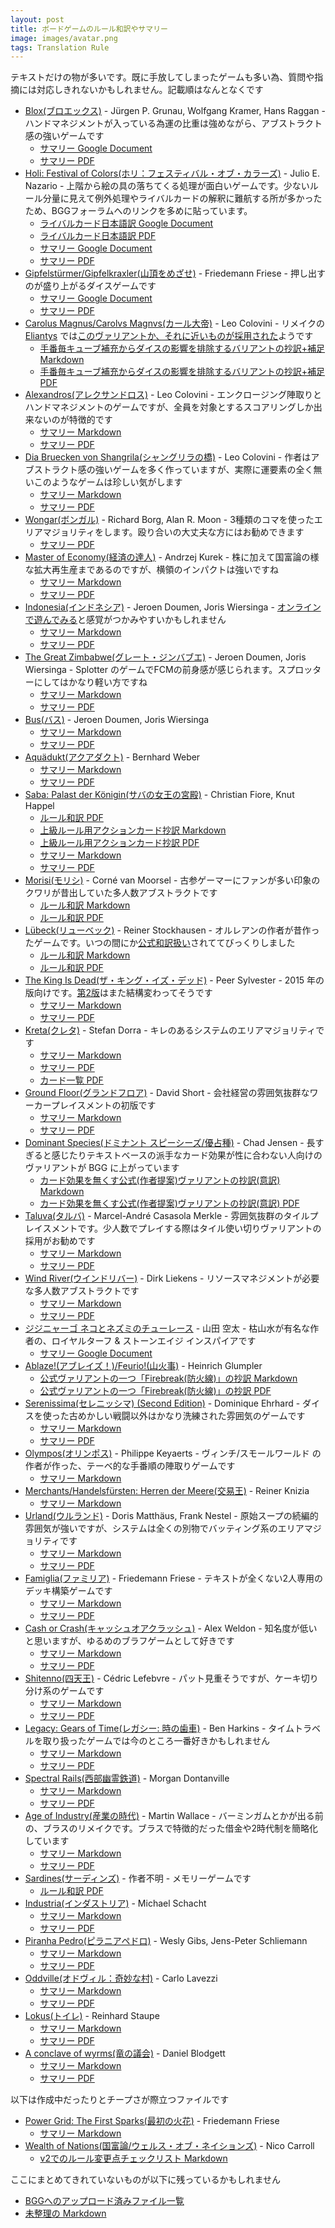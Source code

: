 ```yaml
---
layout: post
title: ボードゲームのルール和訳やサマリー
image: images/avatar.png
tags: Translation Rule
---
```


テキストだけの物が多いです。既に手放してしまったゲームも多い為、質問や指摘には対応しきれないかもしれません。記載順はなんとなくです

* [Blox(ブロエックス)](https://boardgamegeek.com/boardgame/34227/blox) - Jürgen P. Grunau, Wolfgang Kramer, Hans Raggan - ハンドマネジメントが入っている為運の比重は強めながら、アブストラクト感の強いゲームです
  * [サマリー Google Document](https://docs.google.com/document/d/1IM2YqjjdG_s_p94DHY1Hr051egs7PKDkpvC3cM-Izo4/edit?usp=sharing)
  * [サマリー PDF](https://boardgamegeek.com/filepage/232821/blox-japanese-summary)
* [Holi: Festival of Colors(ホリ：フェスティバル・オブ・カラーズ)](https://boardgamegeek.com/boardgame/295957/holi-festival-colors) - Julio E. Nazario - 上階から絵の具の落ちてくる処理が面白いゲームです。少ないルール分量に見えて例外処理やライバルカードの解釈に難航する所が多かったため、BGGフォーラムへのリンクを多めに貼っています。
  * [ライバルカード日本語訳 Google Document](https://docs.google.com/document/d/1M2EUq093LnDFds_wHW3EnCVxWHqWNC-evGZkjGHJYtg/edit?usp=sharing)
  * [ライバルカード日本語訳 PDF](https://boardgamegeek.com/filepage/232905/holi-festival-colors-japanese-translations-rivalry)
  * [サマリー Google Document](https://docs.google.com/document/d/1yS8HyUVLSWTTQ0veuvsS3s0KZ5FwGOgTjlQbuP5yFGk/edit?usp=sharing)
  * [サマリー PDF](https://boardgamegeek.com/filepage/232755/holi-festival-colors-japanese-summary)
* [Gipfelstürmer/Gipfelkraxler(山頂をめざせ)](https://boardgamegeek.com/boardgame/181959/gipfelkraxler) - Friedemann Friese - 押し出すのが盛り上がるダイスゲームです
  * [サマリー Google Document](https://docs.google.com/document/d/1Ob6k4ZXo4l8NXpatK-JyA_I7Ww38pBjrXYZlTuiquyw/edit?usp=sharing)
  * [サマリー PDF](https://boardgamegeek.com/filepage/234707/gipfelsturmergipfelkraxler-japanese-summary)
* [Carolus Magnus/Carolvs Magnvs(カール大帝)](https://boardgamegeek.com/boardgame/481/carolus-magnus) - Leo Colovini - リメイクの [Eliantys](https://boardgamegeek.com/boardgame/341286/eriantys) では[このヴァリアントか、それに近いものが採用された](https://boardgamegeek.com/thread/2694621/summary-differences-carolus-magnus)ようです
  * [手番毎キューブ補充からダイスの影響を排除するバリアントの抄訳+補足 Markdown](https://gist.github.com/pecan7uts/b0fd72faaf5a507d3a32)
  * [手番毎キューブ補充からダイスの影響を排除するバリアントの抄訳+補足 PDF](https://boardgamegeek.com/filepage/205800/carolus-magnuscarolvs-magnvs)
* [Alexandros(アレクサンドロス)](https://boardgamegeek.com/boardgame/8273/alexandros) - Leo Colovini - エンクロージング陣取りとハンドマネジメントのゲームですが、全員を対象とするスコアリングしか出来ないのが特徴的です
  * [サマリー Markdown](https://gist.github.com/pecan7uts/16b5ef1b0d6a9bbe5c818a6cf53d5b14)
  * [サマリー PDF](https://boardgamegeek.com/filepage/229049/japanese-summary)
* [Dia Bruecken von Shangrila(シャングリラの橋)](https://boardgamegeek.com/boardgame/8190/bridges-shangri-la) - Leo Colovini - 作者はアブストラクト感の強いゲームを多く作っていますが、実際に運要素の全く無いこのようなゲームは珍しい気がします
  * [サマリー Markdown](https://gist.github.com/pecan7uts/c99773aee29878372e3aea84757615ee)
  * [サマリー PDF](https://boardgamegeek.com/filepage/205663/japanese-summary)
* [Wongar(ボンガル)](https://boardgamegeek.com/boardgame/566/wongar) - Richard Borg, Alan R. Moon - 3種類のコマを使ったエリアマジョリティをします。殴り合いの大丈夫な方にはお勧めできます
  * [サマリー PDF](https://boardgamegeek.com/filepage/205739/wongar-aid-graphics-japanesepdf)
* [Master of Economy(経済の達人)](https://boardgamegeek.com/boardgame/75441/master-economy) - Andrzej Kurek - 株に加えて国富論の様な拡大再生産まであるのですが、横領のインパクトは強いですね
  * [サマリー Markdown](https://gist.github.com/pecan7uts/de7618e028dfd35de47d1ec0c7ecaf86)
  * [サマリー PDF](https://boardgamegeek.com/filepage/205749/master-economy-japanese-summaryy)
* [Indonesia(インドネシア)](https://boardgamegeek.com/boardgame/19777/indonesia) - Jeroen Doumen, Joris Wiersinga - [オンラインで遊んでみる](https://www.slothninja.com/)と感覚がつかみやすいかもしれません
  * [サマリー Markdown](https://gist.github.com/pecan7uts/a61965d536d65dadb6dcf8e58725901b)
  * [サマリー PDF](https://boardgamegeek.com/filepage/205746/indonesia-japanese-summary)
* [The Great Zimbabwe(グレート・ジンバブエ)](https://boardgamegeek.com/boardgame/111341/great-zimbabwe) - Jeroen Doumen, Joris Wiersinga - Splotter のゲームでFCMの前身感が感じられます。スプロッターにしてはかなり軽い方ですね
  * [サマリー Markdown](https://gist.github.com/pecan7uts/e87540a24d68c943cb09170643e924e4)
  * [サマリー PDF](https://boardgamegeek.com/filepage/205752/great-zimbabwe-japanese-summary)
* [Bus(バス)](https://boardgamegeek.com/boardgame/552/bus) - Jeroen Doumen, Joris Wiersinga
  * [サマリー Markdown](https://gist.github.com/pecan7uts/bb33e86a6389ef6650ae)
  * [サマリー PDF](https://boardgamegeek.com/filepage/205754/bus-japanese-summary)
* [Aquädukt(アクアダクト)](https://boardgamegeek.com/boardgame/21641/aquadukt) - Bernhard Weber
  * [サマリー Markdown](https://gist.github.com/pecan7uts/f6c73718285697f02bc7)
  * [サマリー PDF](https://boardgamegeek.com/filepage/205756/aquadukt-japanese-summary)
* [Saba: Palast der Königin(サバの女王の宮殿)](https://boardgamegeek.com/boardgame/32194/saba-palast-der-konigin) - Christian Fiore, Knut Happel
  * [ルール和訳 PDF](https://boardgamegeek.com/filepage/117971/japanese-translation-rule)
  * [上級ルール用アクションカード抄訳 Markdown](https://gist.github.com/pecan7uts/9ded7416c488cccf9016)
  * [上級ルール用アクションカード抄訳 PDF](https://boardgamegeek.com/filepage/117974/japanese-translation-cards-advanced-rule)
  * [サマリー Markdown](https://gist.github.com/pecan7uts/75baead25b438f8d3890)
  * [サマリー PDF](https://boardgamegeek.com/filepage/205796/saba-palast-der-konigin-japanese-summary)
* [Morisi(モリシ)](https://boardgamegeek.com/boardgame/867/morisi) - Corné van Moorsel - 古参ゲーマーにファンが多い印象のクワリが昔出していた多人数アブストラクトです
  * [ルール和訳 Markdown](https://gist.github.com/pecan7uts/16b5ef1b0d6a9bbe5c818a6cf53d5b14)
  * [ルール和訳 PDF](https://boardgamegeek.com/filepage/205856/morisi-japanese-rulebook)
* [Lübeck(リューベック)](https://boardgamegeek.com/boardgame/58713/lubeck) - Reiner Stockhausen - オルレアンの作者が昔作ったゲームです。いつの間にか[公式和訳扱い](https://www.dlp-games.de/spiele/luebeck)されててびっくりしました
  * [ルール和訳 Markdown](https://gist.github.com/pecan7uts/89b6d056fa04405728e5)
  * [ルール和訳 PDF](https://boardgamegeek.com/filepage/117858/japanese-rules)
* [The King Is Dead(ザ・キング・イズ・デッド)](https://boardgamegeek.com/boardgame/172996/king-dead) - Peer Sylvester - 2015 年の版向けです。[第2版](https://boardgamegeek.com/boardgame/319966/king-dead-second-edition)はまた結構変わってそうです
  * [サマリー Markdown](https://gist.github.com/pecan7uts/c220e15ba765d98a468ea3e3a3c60de0)
  * [サマリー PDF](https://boardgamegeek.com/filepage/205753/king-dead-japanese-summary)
* [Kreta(クレタ)](https://boardgamegeek.com/boardgame/15600/kreta) - Stefan Dorra - キレのあるシステムのエリアマジョリティです
  * [サマリー Markdown](https://gist.github.com/pecan7uts/4949c31122a79564cb07)
  * [サマリー PDF](https://boardgamegeek.com/filepage/205797/kreta-japanese-summary)
  * [カード一覧 PDF](https://boardgamegeek.com/filepage/205807/kreta-japanese-card-summary)
* [Ground Floor(グランドフロア)](https://boardgamegeek.com/boardgame/38765/ground-floor) - David Short - 会社経営の雰囲気抜群なワーカープレイスメントの初版です
  * [サマリー Markdown](https://gist.github.com/pecan7uts/706ccb54cbb9c6ff76ed)
  * [サマリー PDF](https://boardgamegeek.com/filepage/205748/ground-floor-japanese-summary)
* [Dominant Species(ドミナント スピーシーズ/優占種)](https://boardgamegeek.com/boardgame/62219/dominant-species) - Chad Jensen - 長すぎると感じたりテキストベースの派手なカード効果が性に合わない人向けのヴァリアントが BGG に上がっています
  * [カード効果を無くす公式(作者提案)ヴァリアントの抄訳(意訳) Markdown](https://gist.github.com/pecan7uts/dd84c0b8d9ecd28096e4)
  * [カード効果を無くす公式(作者提案)ヴァリアントの抄訳(意訳) PDF](https://boardgamegeek.com/filepage/205798/dominant-species)
* [Taluva(タルバ)](https://boardgamegeek.com/boardgame/24508/taluva) - Marcel-André Casasola Merkle - 雰囲気抜群のタイルプレイスメントです。少人数でプレイする際はタイル使い切りヴァリアントの採用がお勧めです
  * [サマリー Markdown](https://gist.github.com/pecan7uts/6ffc253edee1bca1d2dc)
  * [サマリー PDF](https://boardgamegeek.com/filepage/205758/taluva-japanese-summary)
* [Wind River(ウインドリバー)](https://boardgamegeek.com/boardgame/38904/wind-river) - Dirk Liekens - リソースマネジメントが必要な多人数アブストラクトです
  * [サマリー Markdown](https://gist.github.com/pecan7uts/278c079adc8139d8bdc8)
  * [サマリー PDF](https://boardgamegeek.com/filepage/205665/japanese-summary)
* [ジジニャーゴ ネコとネズミのチューレース](https://boardgamegeek.com/boardgame/189098/jiji-nyago) - 山田 空太 - 枯山水が有名な作者の、ロイヤルターフ & ストーンエイジ インスパイアです
  * [サマリー Google Document](https://docs.google.com/document/d/1kROBCtirrzsjBzRFOOteC1aFaO2xJxMX0_NjfsDs6-w/edit?usp=sharing)
* [Ablaze!(アブレイズ！)/Feurio!(山火事)](https://boardgamegeek.com/boardgame/65516/ablaze) - Heinrich Glumpler
  * [公式ヴァリアントの一つ「Firebreak(防火線)」の抄訳 Markdown](https://gist.github.com/pecan7uts/34e489171f2fee9ea935)
  * [公式ヴァリアントの一つ「Firebreak(防火線)」の抄訳 PDF](https://boardgamegeek.com/filepage/205804/ablazefeuriofirebreak)
* [Serenissima(セレニッシマ) (Second Edition)](https://boardgamegeek.com/boardgame/135281/serenissima-second-edition) - Dominique Ehrhard - ダイスを使った古めかしい戦闘以外はかなり洗練された雰囲気のゲームです
  * [サマリー Markdown](https://gist.github.com/pecan7uts/b92696c7260581f03496)
  * [サマリー PDF](https://boardgamegeek.com/filepage/205783/serenissima-second-edition-japanese-summary)
* [Olympos(オリンポス)](https://boardgamegeek.com/boardgame/92319/olympos) - Philippe Keyaerts - ヴィンチ/スモールワールド の作者が作った、テーベ的な手番順の陣取りゲームです
  * [サマリー Markdown](https://gist.github.com/pecan7uts/96123cbe894a69277771)
* [Merchants/Handelsfürsten: Herren der Meere(交易王)](https://boardgamegeek.com/boardgame/32114/merchants) - Reiner Knizia
  * [サマリー Markdown](https://gist.github.com/pecan7uts/440bb1adabf9bcecbbaf)
* [Urland(ウルランド)](https://boardgamegeek.com/boardgame/2539/urland) - Doris Matthäus, Frank Nestel - 原始スープの続編的雰囲気が強いですが、システムは全くの別物でバッティング系のエリアマジョリティです
  * [サマリー Markdown](https://gist.github.com/pecan7uts/601ec11ed527937fccf0)
  * [サマリー PDF](https://boardgamegeek.com/filepage/205786/urland-japanese-summary)
* [Famiglia(ファミリア)](https://boardgamegeek.com/boardgame/81453/famiglia) - Friedemann Friese - テキストが全くない2人専用のデッキ構築ゲームです
  * [サマリー Markdown](https://gist.github.com/pecan7uts/a37318d5dae75f06054b)
  * [サマリー PDF](https://boardgamegeek.com/filepage/205781/famiglia-japanese-summary)
* [Cash or Crash(キャッシュオアクラッシュ)](https://boardgamegeek.com/boardgame/136528/cash-or-crash) - Alex Weldon - 知名度が低いと思いますが、ゆるめのブラフゲームとして好きです
  * [サマリー Markdown](https://gist.github.com/pecan7uts/a82658930de67a41ea29)
  * [サマリー PDF](https://boardgamegeek.com/filepage/205784/cash-or-crash-japanese-summary)
* [Shitenno(四天王)](https://boardgamegeek.com/boardgame/102610/shitenno) - Cédric Lefebvre - パット見重そうですが、ケーキ切り分け系のゲームです
  * [サマリー Markdown](https://gist.github.com/pecan7uts/763f6f7473572e81d14a)
  * [サマリー PDF](https://boardgamegeek.com/filepage/205782/shitenno-japanese-summary)
* [Legacy: Gears of Time(レガシー: 時の歯車)](https://boardgamegeek.com/boardgame/119781/legacy-gears-time) - Ben Harkins - タイムトラベルを取り扱ったゲームでは今のところ一番好きかもしれません
  * [サマリー Markdown](https://gist.github.com/pecan7uts/2131875233c440d9aa1b)
  * [サマリー PDF](https://boardgamegeek.com/filepage/205791/legacy-gears-time-japanese-summary)
* [Spectral Rails(西部幽霊鉄道)](https://boardgamegeek.com/boardgame/21469/spectral-rails) - Morgan Dontanville
  * [サマリー Markdown](https://gist.github.com/pecan7uts/e9419839ee5cfb908424)
  * [サマリー PDF](https://boardgamegeek.com/filepage/205799/spectral-rails-japanese-summary)
* [Age of Industry(産業の時代)](https://boardgamegeek.com/boardgame/65901/age-industry) - Martin Wallace - バーミンガムとかが出る前の、ブラスのリメイクです。ブラスで特徴的だった借金や2時代制を簡略化しています
  * [サマリー Markdown](https://gist.github.com/pecan7uts/e171abbf2c947177da0b)
  * [サマリー PDF](https://boardgamegeek.com/filepage/205757/age-industry-japanese-summary)
* [Sardines(サーディンズ)](https://boardgamegeek.com/boardgame/27071/sardines) - 作者不明 - メモリーゲームです
  * [ルール和訳 PDF](https://boardgamegeek.com/filepage/164644/japanese-translation-rules)
* [Industria(インダストリア)](https://boardgamegeek.com/boardgame/8124/industria) - Michael Schacht
  * [サマリー Markdown](https://gist.github.com/pecan7uts/ad96c55c8148e6a25eda)
  * [サマリー PDF](https://boardgamegeek.com/filepage/205790/industria-japanese-summary)
* [Piranha Pedro(ピラニアペドロ)](https://boardgamegeek.com/boardgame/14035/piranha-pedro) - Wesly Gibs, Jens-Peter Schliemann
  * [サマリー Markdown](https://gist.github.com/pecan7uts/b6c813993080fa7661e3)
  * [サマリー PDF](https://boardgamegeek.com/filepage/205787/piranha-pedro-japanese-summary)
* [Oddville(オドヴィル：奇妙な村)](https://boardgamegeek.com/boardgame/123219/oddville) - Carlo Lavezzi
  * [サマリー Markdown](https://gist.github.com/pecan7uts/29cd771334ad634de640)
  * [サマリー PDF](https://boardgamegeek.com/filepage/205788/oddville-japanese-summary)
* [Lokus(トイレ)](https://boardgamegeek.com/boardgame/116124/lokus) - Reinhard Staupe
  * [サマリー Markdown](https://gist.github.com/pecan7uts/700bca974acbaca4877d)
  * [サマリー PDF](https://boardgamegeek.com/filepage/205805/lokus-japanese-summary)
* [A conclave of wyrms(竜の議会)](https://boardgamegeek.com/boardgame/40236/conclave-wyrms) - Daniel Blodgett
  * [サマリー Markdown](https://gist.github.com/pecan7uts/593409b77aa27d46822c)
  * [サマリー PDF](https://boardgamegeek.com/filepage/205785/conclave-wyrms-japanese-summary)

以下は作成中だったりとチープさが際立つファイルです

* [Power Grid: The First Sparks(最初の火花)](https://boardgamegeek.com/boardgame/106662/power-grid-first-sparks) - Friedemann Friese
  * [サマリー Markdown](https://gist.github.com/pecan7uts/905c0e42fe7db579d7c9)
* [Wealth of Nations(国富論/ウェルス・オブ・ネイションズ)](https://boardgamegeek.com/boardgame/32666/wealth-nations) - Nico Carroll
  * [v2でのルール変更点チェックリスト Markdown](https://gist.github.com/pecan7uts/2da05f06225d35e5657a)

ここにまとめてきれていないものが以下に残っているかもしれません

* [BGGへのアップロード済みファイル一覧](https://boardgamegeek.com/files/boardgame/all?username=pecan)
* [未整理の Markdown](https://gist.github.com/pecan7uts)

